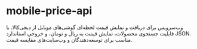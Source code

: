 # mobile-price-api
وب‌سرویس برای دریافت و نمایش قیمت لحظه‌ای گوشی‌های موبایل از دیجی‌کالا. با قابلیت جستجوی محصولات، نمایش قیمت به ریال و تومان، و خروجی استاندارد JSON. مناسب برای توسعه‌دهندگان و وب‌سایت‌های مقایسه قیمت.
